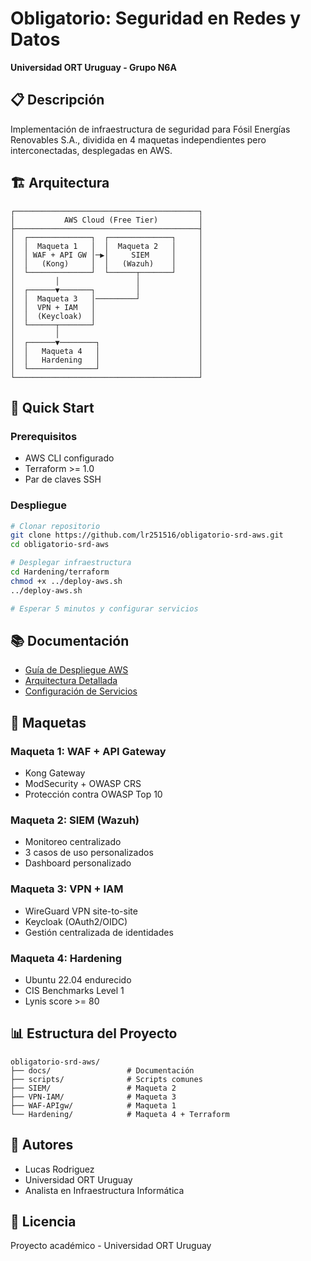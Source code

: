 # Obligatorio: Seguridad en Redes y Datos
**Universidad ORT Uruguay - Grupo N6A**

## 📋 Descripción

Implementación de infraestructura de seguridad para Fósil Energías Renovables S.A., dividida en 4 maquetas independientes pero interconectadas, desplegadas en AWS.

## 🏗️ Arquitectura

```
┌─────────────────────────────────────────┐
│           AWS Cloud (Free Tier)         │
├─────────────────────────────────────────┤
│  ┌──────────────┐  ┌──────────────┐     │
│  │  Maqueta 1   │  │  Maqueta 2   │     │
│  │ WAF + API GW │─▶│     SIEM     │     │
│  │   (Kong)     │  │   (Wazuh)    │     │
│  └──────────────┘  └──────┬───────┘     │
│         │                 │             │
│  ┌──────▼───────┐         │             │
│  │  Maqueta 3   │─────────┘             │
│  │  VPN + IAM   │                       │
│  │  (Keycloak)  │                       │
│  └──────┬───────┘                       │
│         │                               │
│  ┌──────▼────────┐                      │
│  │   Maqueta 4   │                      │
│  │   Hardening   │                      │
│  └───────────────┘                      │
└─────────────────────────────────────────┘
```

## 🚀 Quick Start

### Prerequisitos

- AWS CLI configurado
- Terraform >= 1.0
- Par de claves SSH

### Despliegue

```bash
# Clonar repositorio
git clone https://github.com/lr251516/obligatorio-srd-aws.git
cd obligatorio-srd-aws

# Desplegar infraestructura
cd Hardening/terraform
chmod +x ../deploy-aws.sh
../deploy-aws.sh

# Esperar 5 minutos y configurar servicios
```

## 📚 Documentación

- [Guía de Despliegue AWS](docs/aws-deployment-guide.md)
- [Arquitectura Detallada](docs/arquitectura.md)
- [Configuración de Servicios](docs/configuracion.md)

## 🔧 Maquetas

### Maqueta 1: WAF + API Gateway
- Kong Gateway
- ModSecurity + OWASP CRS
- Protección contra OWASP Top 10

### Maqueta 2: SIEM (Wazuh)
- Monitoreo centralizado
- 3 casos de uso personalizados
- Dashboard personalizado

### Maqueta 3: VPN + IAM
- WireGuard VPN site-to-site
- Keycloak (OAuth2/OIDC)
- Gestión centralizada de identidades

### Maqueta 4: Hardening
- Ubuntu 22.04 endurecido
- CIS Benchmarks Level 1
- Lynis score >= 80

## 📊 Estructura del Proyecto

```
obligatorio-srd-aws/
├── docs/                 # Documentación
├── scripts/              # Scripts comunes
├── SIEM/                 # Maqueta 2
├── VPN-IAM/              # Maqueta 3
├── WAF-APIgw/            # Maqueta 1
└── Hardening/            # Maqueta 4 + Terraform
```

## 👥 Autores

- Lucas Rodriguez
- Universidad ORT Uruguay
- Analista en Infraestructura Informática

## 📝 Licencia

Proyecto académico - Universidad ORT Uruguay
